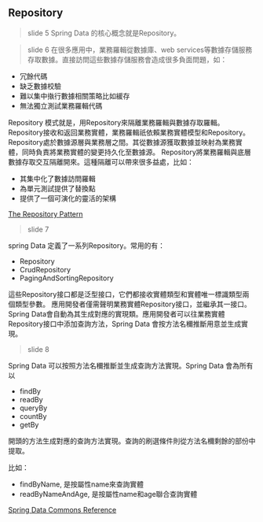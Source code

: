 ## Repository

> slide 5
Spring Data 的核心概念就是Repository。

> slide 6
在很多應用中，業務羅輯從數據庫、web services等數據存儲服務存取數據。直接訪問這些數據存儲服務會造成很多負面問題，如：

* 冗餘代碼
* 缺乏數據校驗
* 難以集中𢴇行數據相關策略比如緩存
* 無法獨立測試業務羅輯代碼

Repository 模式就是，用Repository來隔離業務羅輯與數據存取羅輯。Repository接收和返回業務實體，業務羅輯祇依賴業務實體模型和Repository。
Repository處於數據源層與業務層之間。其從數據源獲取數據並映射為業務實體，同時負責將業務實體的變更持久化至數據源。
Repository將業務羅輯與底層數據存取交互隔離開來。這種隔離可以帶來很多益處，比如：

* 其集中化了數據訪問羅輯
* 為單元測試提供了替換點
* 提供了一個可演化的靈活的架構

[The Repository Pattern](https://msdn.microsoft.com/en-us/library/ff649690.aspx)

> slide 7

spring Data 定義了一系列Repository。常用的有：

* Repository
* CrudRepository
* PagingAndSortingRepository

這些Repository接口都是泛型接口，它們都接收實體類型和實體唯一標識類型兩個類型參數。
應用開發者僅需聲明業務實體Repository接口，並繼承其一接口。Spring Data會自動為其生成對應的實現類。應用開發者可以往業務實體Repository接口中添加查詢方法，Spring Data 會按方法名穪推斷用意並生成實現。

> slide 8

Spring Data 可以按照方法名穪推斷並生成查詢方法實現。Spring Data 會為所有以

* findBy
* readBy
* queryBy
* countBy
* getBy

開頭的方法生成對應的查詢方法實現。查詢的刷選條件則從方法名穪剩餘的部份中提取。

比如：

* findByName, 是按屬性name來查詢實體
* readByNameAndAge, 是按屬性name和age聯合查詢實體

[Spring Data Commons Reference](https://docs.spring.io/spring-data/commons/docs/current/reference/html/#repositories.query-methods.query-lookup-strategies)
